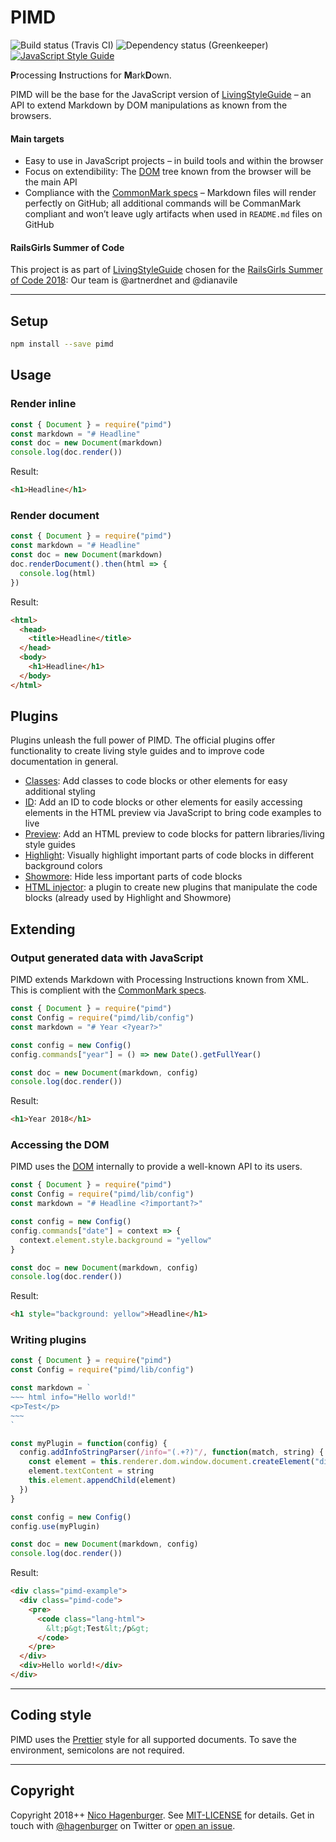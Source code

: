 # PIMD

![Build status (Travis CI)](https://travis-ci.org/hagenburger/pimd.svg?branch=master)
![Dependency status (Greenkeeper)](https://badges.greenkeeper.io/hagenburger/pimd.svg)
[![JavaScript Style Guide](https://img.shields.io/badge/code_style-prettier-brightgreen.svg)](https://prettier.io)

**P**rocessing **I**nstructions for **M**ark**D**own.

PIMD will be the base for the JavaScript version of [LivingStyleGuide] – an API
to extend Markdown by DOM manipulations as known from the browsers.

#### Main targets

- Easy to use in JavaScript projects – in build tools and within the browser
- Focus on extendibility: The [DOM] tree known from the browser will be the main
  API
- Compliance with the [CommonMark specs] – Markdown files will render perfectly
  on GitHub; all additional commands will be CommanMark compliant and won’t
  leave ugly artifacts when used in `README.md` files on GitHub

[livingstyleguide]: https://github.com/livingstyleguide/livingstyleguide
[dom]: https://developer.mozilla.org/en-US/docs/Web/API/Document_Object_Model
[commonmark specs]: https://commonmark.org

#### RailsGirls Summer of Code

This project is as part of [LivingStyleGuide] chosen for the [RailsGirls Summer
of Code 2018]: Our team is @artnerdnet and @dianavile

[railsgirls summer of code 2018]: https://railsgirlssummerofcode.org

---

## Setup

```bash
npm install --save pimd
```

## Usage

### Render inline

```javascript
const { Document } = require("pimd")
const markdown = "# Headline"
const doc = new Document(markdown)
console.log(doc.render())
```

Result:

```html
<h1>Headline</h1>
```

### Render document

```javascript
const { Document } = require("pimd")
const markdown = "# Headline"
const doc = new Document(markdown)
doc.renderDocument().then(html => {
  console.log(html)
})
```

Result:

```html
<html>
  <head>
    <title>Headline</title>
  </head>
  <body>
    <h1>Headline</h1>
  </body>
</html>
```

## Plugins

Plugins unleash the full power of PIMD. The official plugins offer functionality
to create living style guides and to improve code documentation in general.

- [Classes](https://github.com/hagenburger/pimd/tree/master/plugins/classes#readme):
  Add classes to code blocks or other elements for easy additional styling
- [ID](https://github.com/hagenburger/pimd/tree/master/plugins/id#readme): Add
  an ID to code blocks or other elements for easily accessing elements in the
  HTML preview via JavaScript to bring code examples to live
- [Preview](https://github.com/hagenburger/pimd/tree/master/plugins/preview#readme):
  Add an HTML preview to code blocks for pattern libraries/living style guides
- [Highlight](https://github.com/hagenburger/pimd/tree/master/plugins/highlight#readme):
  Visually highlight important parts of code blocks in different background
  colors
- [Showmore](https://github.com/hagenburger/pimd/tree/master/plugins/showmore#readme):
  Hide less important parts of code blocks
- [HTML injector](https://github.com/hagenburger/pimd/tree/master/plugins/html-injector#readme):
  a plugin to create new plugins that manipulate the code blocks (already used
  by Highlight and Showmore)

## Extending

### Output generated data with JavaScript

PIMD extends Markdown with Processing Instructions known from XML. This is
complient with the [CommonMark specs].

```javascript
const { Document } = require("pimd")
const Config = require("pimd/lib/config")
const markdown = "# Year <?year?>"

const config = new Config()
config.commands["year"] = () => new Date().getFullYear()

const doc = new Document(markdown, config)
console.log(doc.render())
```

Result:

```html
<h1>Year 2018</h1>
```

### Accessing the DOM

PIMD uses the [DOM] internally to provide a well-known API to its users.

```javascript
const { Document } = require("pimd")
const Config = require("pimd/lib/config")
const markdown = "# Headline <?important?>"

const config = new Config()
config.commands["date"] = context => {
  context.element.style.background = "yellow"
}

const doc = new Document(markdown, config)
console.log(doc.render())
```

Result:

```html
<h1 style="background: yellow">Headline</h1>
```

[dom]: https://developer.mozilla.org/en-US/docs/Glossary/DOM

### Writing plugins

```javascript
const { Document } = require("pimd")
const Config = require("pimd/lib/config")

const markdown = `
~~~ html info="Hello world!"
<p>Test</p>
~~~
`

const myPlugin = function(config) {
  config.addInfoStringParser(/info="(.+?)"/, function(match, string) {
    const element = this.renderer.dom.window.document.createElement("div")
    element.textContent = string
    this.element.appendChild(element)
  })
}

const config = new Config()
config.use(myPlugin)

const doc = new Document(markdown, config)
console.log(doc.render())
```

Result:

```html
<div class="pimd-example">
  <div class="pimd-code">
    <pre>
      <code class="lang-html">
        &lt;p&gt;Test&lt;/p&gt;
      </code>
    </pre>
  </div>
  <div>Hello world!</div>
</div>
```

---

## Coding style

PIMD uses the [Prettier] style for all supported documents. To save the
environment, semicolons are not required.

---

## Copyright

Copyright 2018++ [Nico Hagenburger](https://www.hagenburger.net). See
[MIT-LICENSE](MIT-LICENSE) for details. Get in touch with
[@hagenburger](https://twitter.com/hagenburger) on Twitter or
[open an issue](https://github.com/hagenburger/pimd/issues/new).

[prettier]: https://prettier.io
